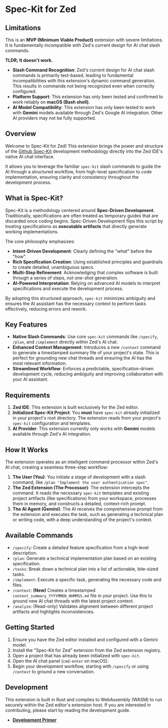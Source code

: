 # Spec-Kit for Zed

## Limitations

This is an **MVP (Minimum Viable Product)** extension with severe limitations. It is fundamentally incompatible with Zed's current design for AI chat slash commands.

**TLDR; It doesn't work.**

*   **Slash Command Recognition**: Zed's current design for AI chat slash commands is primarily text-based, leading to fundamental incompatibilities with this extension's dynamic command generation. This results in commands not being recognized even when correctly configured.
*   **Platform Support**: This extension has only been tested and confirmed to work reliably on **macOS (Bash shell)**.
*   **AI Model Compatibility**: This extension has only been tested to work with **Gemini** models available through Zed's Google AI integration. Other AI providers may not be fully supported.

## Overview

Welcome to Spec-Kit for Zed! This extension brings the power and structure of the [Github Spec-Kit](https://github.com/github/spec-kit) development methodology directly into the Zed IDE's native AI chat interface.

It allows you to leverage the familiar `spec-kit` slash commands to guide the AI through a structured workflow, from high-level specification to code implementation, ensuring clarity and consistency throughout the development process.

## What is Spec-Kit?

Spec-Kit is a methodology centered around **Spec-Driven Development**. Traditionally, specifications are often treated as temporary guides that are discarded once coding begins. Spec-Driven Development flips this script by treating specifications as **executable artifacts** that directly generate working implementations.

The core philosophy emphasizes:

*   **Intent-Driven Development**: Clearly defining the "_what_" before the "_how_".
*   **Rich Specification Creation**: Using established principles and guardrails to create detailed, unambiguous specs.
*   **Multi-Step Refinement**: Acknowledging that complex software is built through a series of steps, not one-shot generation.
*   **AI-Powered Interpretation**: Relying on advanced AI models to interpret specifications and execute the development process.

By adopting this structured approach, `spec-kit` minimizes ambiguity and ensures the AI assistant has the necessary context to perform tasks effectively, reducing errors and rework.

## Key Features

*   **Native Slash Commands**: Use core `spec-kit` commands like `/specify`, `/plan`, and `/implement` directly within Zed's AI chat.
*   **Enhanced Context Management**: Introduces a new `/context` command to generate a timestamped summary file of your project's state. This is perfect for grounding new chat threads and ensuring the AI has the most relevant information.
*   **Streamlined Workflow**: Enforces a predictable, specification-driven development cycle, reducing ambiguity and improving collaboration with your AI assistant.

## Requirements

1.  **Zed IDE**: This extension is built exclusively for the Zed editor.
2.  **Initialized Spec-Kit Project**: You **must** have `spec-kit` already initialized in your project's root directory. The extension reads from your project's `spec-kit` configuration and templates.
3.  **AI Provider**: This extension currently only works with **Gemini** models available through Zed's AI integration.

## How It Works

The extension operates as an intelligent command processor within Zed's AI chat, creating a seamless three-step workflow:

1.  **The User (You)**: You initiate a stage of development with a slash command, like `/plan "Implement the user authentication spec"`.
2.  **The Zed Extension (The Processor)**: The extension intercepts the command. It reads the necessary `spec-kit` templates and existing project artifacts (like specifications) from your workspace, processes them in memory, and constructs a detailed, context-rich prompt.
3.  **The AI Agent (Gemini)**: The AI receives the comprehensive prompt from the extension and executes the task, such as generating a technical plan or writing code, with a deep understanding of the project's context.

## Available Commands

*   `/specify`: Create a detailed feature specification from a high-level description.
*   `/plan`: Generate a technical implementation plan based on an existing specification.
*   `/tasks`: Break down a technical plan into a list of actionable, bite-sized tasks.
*   `/implement`: Execute a specific task, generating the necessary code and files.
*   `/context`: **(New)** Creates a timestamped `context_summary_YYYYMMDD_HHMMSS.md` file in your project. Use this to ground new AI chat threads with the latest project context.
*   `/analyze`: (Read-only) Validates alignment between different project artifacts and highlights inconsistencies.

## Getting Started

1.  Ensure you have the Zed editor installed and configured with a Gemini model.
2.  Install the "Spec-Kit for Zed" extension from the Zed extension registry.
3.  Open a project that has already been initialized with `spec-kit`.
4.  Open the AI chat panel (`cmd-enter` on macOS).
5.  Begin your development workflow, starting with `/specify` or using `/context` to ground a new conversation.

## Development

This extension is built in Rust and compiles to WebAssembly (WASM) to run securely within the Zed editor's extension host. If you are interested in contributing, please start by reading the development guide.

*   [**Development Primer**](./reference/Notes/development_primer.md)
